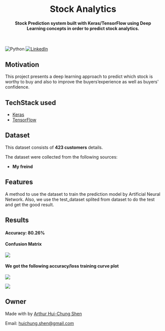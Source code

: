 
<h1 align="center">Stock Analytics</h1>


<div align= "center">
  <h4>Stock Prediction system built with  Keras/TensorFlow using Deep Learning concepts in order to  predict  stock analytics.</h4>
  
</div>
&nbsp;&nbsp;&nbsp;&nbsp;&nbsp;&nbsp;&nbsp;&nbsp;&nbsp;&nbsp;&nbsp;&nbsp;&nbsp;&nbsp;&nbsp;&nbsp;&nbsp;&nbsp;&nbsp;&nbsp;&nbsp;&nbsp;&nbsp;&nbsp;&nbsp;&nbsp;&nbsp;&nbsp;&nbsp;&nbsp;

![Python](https://img.shields.io/badge/python-v3.6+-blue.svg)
[![LinkedIn](https://img.shields.io/badge/-LinkedIn-black.svg?style=flat-square&logo=linkedin&colorB=555)](https://www.linkedin.com/in/arthur-hui-chung-shen-b58961170)



</div>

## Motivation
This project presents a deep learning approach to predict which stock is worthy to buy and also to improve the buyers’experience as well as  buyers' confidence. 




## TechStack used


- [Keras](https://keras.io/)
- [TensorFlow](https://www.tensorflow.org/)


##  Dataset


This dataset consists of __423 customers__ details.

The dataset were collected from the following sources:

* __My freind__ 


## Features
A method to use the dataset to train the prediction model by Artificial Neural Network. Also, we use the test_dataset splited from dataset to do the test and get the good result.

## Results
#### Accuracy: 80.26%
#### Confusion Matrix
![](https://github.com/ArthurShen8118/Stock_Analytics/blob/main/Readme_images/Figure_2.png)
#### We got the following accuracy/loss training curve plot
![](https://github.com/ArthurShen8118/Stock_Analytics/blob/main/Readme_images/Figure_5.png)

![](https://github.com/ArthurShen8118/Stock_Analytics/blob/main/Readme_images/Figure_4.png)
## Owner
Made with by [Arthur Hui-Chung Shen](https://github.com/ArthurShen8118)

Email: huichung.shen@gmail.com


